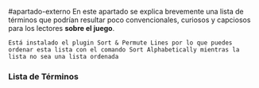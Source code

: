 #apartado-externo
En este apartado se explica brevemente una lista de términos que podrían resultar poco convencionales, curiosos y capciosos para los lectores **sobre el juego**.

`Está instalado el plugin Sort & Permute Lines por lo que puedes ordenar esta lista con el comando Sort Alphabetically mientras la lista no sea una lista ordenada`

### Lista de Términos
